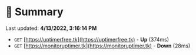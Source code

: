 # 📖 Summary
Last updated: **4/13/2022, 3:16:14 PM**

- `GET` [https://uptimerfree.tk](https://uptimerfree.tk) - **Up** (374ms)
- `GET` [https://monitoruptimer.tk](https://monitoruptimer.tk) - **Down** (28ms)
